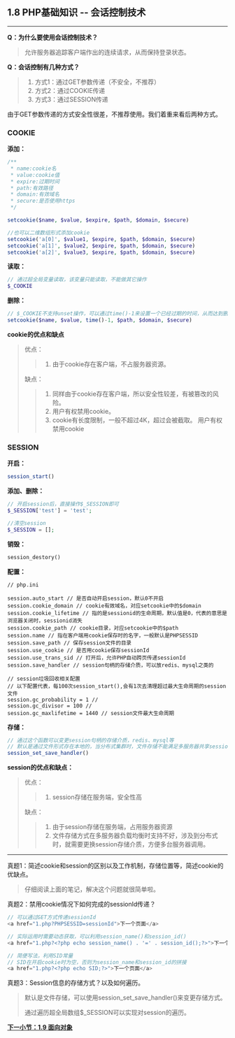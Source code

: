 ## 1.8 PHP基础知识 -- 会话控制技术
***

**Q：为什么要使用会话控制技术？**
> 允许服务器追踪客户端作出的连续请求，从而保持登录状态。

**Q：会话控制有几种方式？**
> 1. 方式1：通过GET参数传递（不安全，不推荐）
> 2. 方式2：通过COOKIE传递
> 3. 方式3：通过SESSION传递

由于GET参数传递的方式安全性很差，不推荐使用。我们着重来看后两种方式。

### COOKIE

**添加：**
```php
/**
 * name:cookie名
 * value:cookie值
 * expire:过期时间
 * path:有效路径
 * domain:有效域名
 * secure:是否使用https
 */

setcookie($name, $value, $expire, $path, $domain, $secure)

//也可以二维数组形式添加cookie
setcookie('a[0]', $value1, $expire, $path, $domain, $secure)
setcookie('a[1]', $value2, $expire, $path, $domain, $secure)
setcookie('a[2]', $value3, $expire, $path, $domain, $secure)
```

**读取：**

```php
// 通过超全局变量读取，该变量只能读取，不能做其它操作
$_COOKIE
```

**删除：**
```php
// $_COOKIE不支持unset操作，可以通过time()-1来设置一个已经过期的时间，从而达到删除的效果
setcookie($name, $value, time()-1, $path, $domain, $secure)
```

**cookie的优点和缺点**

> 优点：
>> 1. 由于cookie存在客户端，不占服务器资源。
> 
> 缺点：
>> 1. 同样由于cookie存在客户端，所以安全性较差，有被篡改的风险。
>> 2. 用户有权禁用cookie。
>> 3. cookie有长度限制，一般不超过4K，超过会被截取。
用户有权禁用cookie


### SESSION

**开启：**
```php
session_start()
```

**添加、删除：**
```php
// 开启session后，直接操作$_SESSION即可
$_SESSION['test'] = 'test';

//清空session
$_SESSION = [];
```

**销毁：**
```php
session_destory()
```

**配置：**
```
// php.ini

session.auto_start // 是否自动开启session，默认0不开启
session.cookie_domain // cookie有效域名，对应setcookie中的$domain
session.cookie_lifetime // 指的是sessionid的生命周期，默认值是0，代表的意思是浏览器关闭时，sessionid消失
session.cookie_path // cookie目录，对应setcookie中的$path
session.name // 指在客户端用cookie保存时的名字，一般默认是PHPSESSID
session.save_path // 保存session文件的目录
session.use_cookie // 是否用cookie保存sessionId
session.use_trans_sid // 打开后，允许PHP自动跨页传递sessionId
session.save_handler // session句柄的存储介质，可以放redis、mysql之类的

// session垃圾回收相关配置
// 以下配置代表，每100次session_start(),会有1次去清理超过最大生命周期的session文件
session.gc_probability = 1 // 
session.gc_divisor = 100 // 
session.gc_maxlifetime = 1440 // session文件最大生命周期
```

**存储：**

```php
// 通过这个函数可以变更session句柄的存储介质，redis、mysql等
// 默认是通过文件形式存在本地的，当分布式集群时，文件存储不能满足多服务器共享session数据的需求，需变更存储介质以达到共享的目的。
session_set_save_handler()
```

**session的优点和缺点：**
> 优点：
>> 1. session存储在服务端，安全性高
> 
> 缺点：
>> 1. 由于session存储在服务端，占用服务器资源
>> 2. 文件存储方式在多服务器负载均衡时支持不好，涉及到分布式时，就需要更换session存储介质，方便多台服务器调用。

***
真题1：简述cookie和session的区别以及工作机制，存储位置等，简述cookie的优缺点。

> 仔细阅读上面的笔记，解决这个问题就很简单啦。

真题2：禁用cookie情况下如何完成的sessionId传递？

```php
// 可以通过GET方式传递sessionId
<a href="1.php?PHPSESSID=sessionId">下一个页面</a>

// 实际运用时需要动态获取，可以利用session_name()和session_id()
<a href="1.php?<?php echo session_name() . '=' . session_id();?>">下一个页面</a>

// 简便写法，利用SID常量
// SID在开启cookie时为空，否则为session_name和session_id的拼接
<a href="1.php?<?php echo SID;?>">下一个页面</a>
```

真题3：Session信息的存储方式？以及如何遍历。

> 默认是文件存储，可以使用session_set_save_handler()来变更存储方式。
> 
> 通过遍历超全局数组$_SESSION可以实现对session的遍历。

[**下一小节：1.9 面向对象**](https://github.com/201502lisihao/PHP-Technology-Stack-Review/blob/master/1-PHP%E5%9F%BA%E7%A1%80%E7%9F%A5%E8%AF%86/1-9%E9%9D%A2%E5%90%91%E5%AF%B9%E8%B1%A1.md)